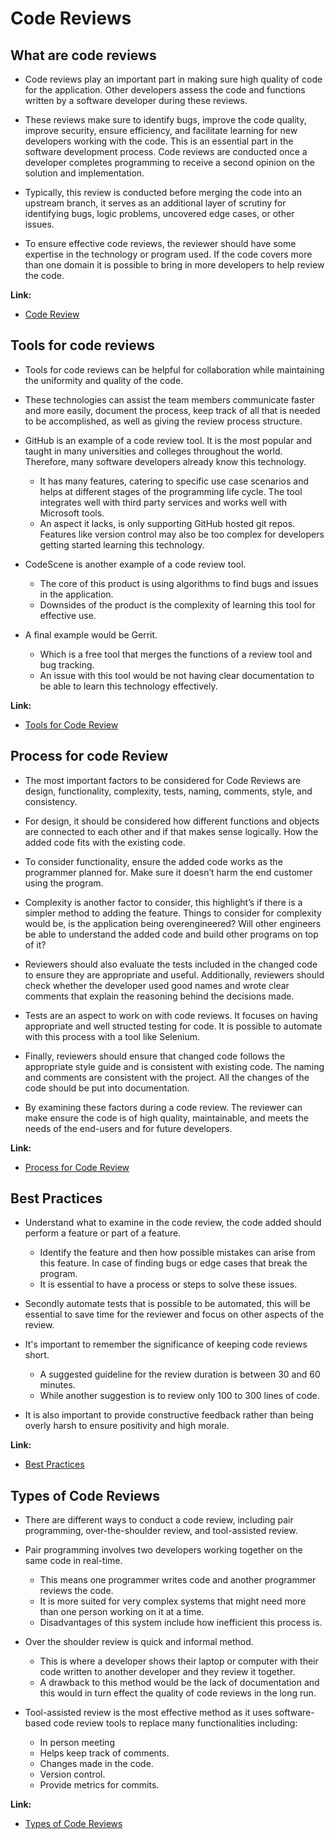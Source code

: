 # **Code Reviews**

## What are code reviews
- Code reviews play an important part in making sure high quality of code for the application. Other developers assess the code and functions written by a software developer during these reviews.

- These reviews make sure to identify bugs, improve the code quality, improve security, ensure efficiency, and facilitate learning for new developers working with the code. This is an essential part in the software development process. Code reviews are conducted once a developer completes programming to receive a second opinion on the solution and implementation. 

- Typically, this review is conducted before merging the code into an upstream branch, it serves as an additional layer of scrutiny for identifying bugs, logic problems, uncovered edge cases, or other issues. 

- To ensure effective code reviews, the reviewer should have some expertise in the technology or program used. If the code covers more than one domain it is possible to bring in more developers to help review the code.

**Link:**

- [Code Review](https://about.gitlab.com/topics/version-control/what-is-code-review)  



## Tools for code reviews
- Tools for code reviews can be helpful for collaboration while maintaining the uniformity and quality of the code. 

- These technologies can assist the team members communicate faster and more easily, document the process, keep track of all that is needed to be accomplished, as well as giving the review process structure. 

- GitHub is an example of a code review tool. It is the most popular and taught in many universities and colleges throughout the world. Therefore, many software developers already know this technology. 
    -   It has many features, catering to specific use case scenarios and helps at different stages of the programming life cycle. The tool integrates well with third party services and works well with Microsoft tools. 
    -   An aspect it lacks, is only supporting GitHub hosted git repos. Features like version control may also be too complex for developers getting started learning this technology. 

- CodeScene is another example of a code review tool. 
    -   The core of this product is using algorithms to find bugs and issues in the application. 
    -   Downsides of the product is the complexity of learning this tool for effective use. 

- A final example would be Gerrit. 
    -   Which is a free tool that merges the functions of a review tool and bug tracking.
    -   An issue with this tool would be not having clear documentation to be able to learn this technology effectively.

**Link:**

- [Tools for Code Review](https://crocoblock.com/blog/best-code-review-tools/)



## Process for  code Review 
- The most important factors to be considered for Code Reviews are design, functionality, complexity, tests, naming, comments, style, and consistency. 

- For design, it should be considered how different functions and objects are connected to each other and if that makes sense logically. How the added code fits with the existing code. 

- To consider functionality, ensure the added code works as the programmer planned for. Make sure it doesn’t harm the end customer using the program. 

- Complexity is another factor to consider, this highlight’s if there is a simpler method to adding the feature. Things to consider for complexity would be, is the application being overengineered? Will other engineers be able to understand the added code and build other programs on top of it?

- Reviewers should also evaluate the tests included in the changed code to ensure they are appropriate and useful. Additionally, reviewers should check whether the developer used good names and wrote clear comments that explain the reasoning behind the decisions made.

- Tests are an aspect to work on with code reviews. It focuses on having appropriate and well structed testing for code. It is possible to automate with  this process with a tool like Selenium. 

- Finally, reviewers should ensure that changed code follows the appropriate style guide and is consistent with existing code. The naming and comments are consistent with the project. All the changes of the code should be put into documentation. 

- By examining these factors during a code review. The reviewer can make ensure the code is of high quality, maintainable, and meets the needs of the end-users and for future developers.

**Link:**

- [Process for Code Review](https://google.github.io/eng-practices/review/)



## Best Practices 
- Understand what to examine in the code review, the code added should perform a feature or part of a feature. 
    -   Identify the feature and then how possible mistakes can arise from this feature. In case of finding bugs or edge cases that break the program. 
    -   It is essential to have a process or steps to solve these issues.

- Secondly automate tests that is possible to be automated, this will be essential to save time for the reviewer and focus on other aspects of the review. 

- It's important to remember the significance of keeping code reviews short. 
    -   A suggested guideline for the review duration is between 30 and 60 minutes.
    -   While another suggestion is to review only 100 to 300 lines of code. 

- It is also important to provide constructive feedback rather than being overly harsh to ensure positivity and high morale.

**Link:**

- [Best Practices](https://www.futuremind.com/insights/what-is-code-review-and-how-to-perform-one)



## Types of Code Reviews 
- There are different ways to conduct a code review, including pair programming, over-the-shoulder review, and tool-assisted review. 

- Pair programming involves two developers working together on the same code in real-time. 
    -   This means one programmer writes code and another programmer reviews the code. 
    -   It is more suited for very complex systems that might need more than one person working on it at a time. 
    -   Disadvantages of this system include how inefficient this process is. 

- Over the shoulder review is quick and informal method. 
    -  This is where a developer shows their laptop or computer with their code written to another developer and they review it together.
    -  A drawback to this method would be the lack of documentation and this would in turn effect the quality of code reviews in the long run. 

- Tool-assisted review is the most effective method as it uses software-based code review tools to replace many functionalities including:
    -  In person meeting 
    -  Helps keep track of comments.
    -  Changes made in the code.
    -  Version control.
    -  Provide metrics for commits.

**Link:**

- [Types of Code Reviews](https://swimm.io/learn/code-reviews/code-reviews-pros-and-cons-approaches-tools-and-tips/)


